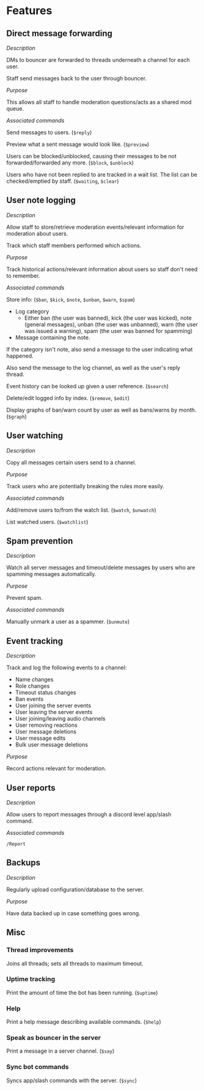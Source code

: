 # Features

## Direct message forwarding

*Description*

DMs to bouncer are forwarded to threads underneath a channel for each user.

Staff send messages back to the user through bouncer.

*Purpose*

This allows all staff to handle moderation questions/acts as a shared mod queue.

*Associated commands*

Send messages to users. (`$reply`)

Preview what a sent message would look like. (`$preview`)

Users can be blocked/unblocked, causing their messages to be not forwarded/forwarded any more. (`$block`, `$unblock`)

Users who have not been replied to are tracked in a wait list. The list can be checked/emptied by staff. (`$waiting`, `$clear`)

## User note logging

*Description*

Allow staff to store/retrieve moderation events/relevant information for moderation about users.

Track which staff members performed which actions.

*Purpose*

Track historical actions/relevant information about users so staff don't need to remember.

*Associated commands*

Store info: (`$ban`, `$kick`, `$note`, `$unban`, `$warn`, `$spam`)
* Log category
  * Either ban (the user was banned), kick (the user was kicked), note (general messages), unban (the user was unbanned), warn (the user was issued a warning), spam (the user was banned for spamming)
* Message containing the note.

If the category isn't note, also send a message to the user indicating what happened.

Also send the message to the log channel, as well as the user's reply thread.

Event history can be looked up given a user reference. (`$search`)

Delete/edit logged info by index. (`$remove`, `$edit`)

Display graphs of ban/warn count by user as well as bans/warns by month. (`$graph`)

## User watching

*Description*

Copy all messages certain users send to a channel.

*Purpose*

Track users who are potentially breaking the rules more easily.

*Associated commands*

Add/remove users to/from the watch list. (`$watch`, `$unwatch`)

List watched users. (`$watchlist`)

## Spam prevention

*Description*

Watch all server messages and timeout/delete messages by users who are spamming messages automatically.

*Purpose*

Prevent spam.

*Associated commands*

Manually unmark a user as a spammer. (`$unmute`)

## Event tracking

*Description*

Track and log the following events to a channel:
* Name changes
* Role changes
* Timeout status changes
* Ban events
* User joining the server events
* User leaving the server events
* User joining/leaving audio channels
* User removing reactions
* User message deletions
* User message edits
* Bulk user message deletions

*Purpose*

Record actions relevant for moderation.

## User reports

*Description*

Allow users to report messages through a discord level app/slash command.

*Associated commands*

`/Report`

## Backups

*Description*

Regularly upload configuration/database to the server.

*Purpose*

Have data backed up in case something goes wrong.

## Misc

### Thread improvements

Joins all threads; sets all threads to maximum timeout.

### Uptime tracking

Print the amount of time the bot has been running. (`$uptime`)

### Help

Print a help message describing available commands. (`$help`)

### Speak as bouncer in the server

Print a message in a server channel. (`$say`)

### Sync bot commands

Syncs app/slash commands with the server. (`$sync`)
